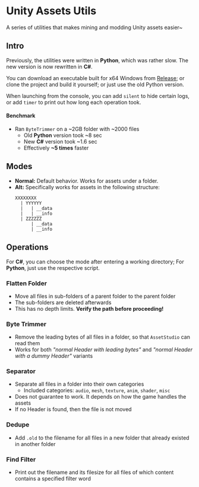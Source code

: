 # Unity Assets Utils
A series of utilities that makes mining and modding Unity assets easier~

## Intro
Previously, the utilities were written in **Python**, which was rather slow.
The new version is now rewritten in **C#**.

You can download an executable built for x64 Windows from [Release](https://github.com/Haoming02/Unity-Assets-Utils/releases); 
or clone the project and build it yourself; or just use the old Python version.

When launching from the console, you can add `silent` to hide certain logs, or add `timer` to print out how long each operation took.

#### Benchmark
- Ran `ByteTrimmer` on a ~2GB folder with ~2000 files
  - Old **Python** version took ~8 sec
  - New **C#** version took ~1.6 sec
  - Effectively **~5 times** faster

## Modes
- **Normal:** Default behavior. Works for assets under a folder.
- **Alt:** Specifically works for assets in the following structure:
    ```
    XXXXXXXX
      | YYYYYY
      |   | __data
      |   | __info
      | ZZZZZZ
          | __data
          | __info
    ```

## Operations
For **C#**, you can choose the mode after entering a working directory; For **Python**, just use the respective script.

### Flatten Folder
- Move all files in sub-folders of a parent folder to the parent folder
- The sub-folders are deleted afterwards
- This has no depth limits. **Verify the path before proceeding!**

### Byte Trimmer
- Remove the leading bytes of all files in a folder, so that `AssetStudio` can read them
- Works for both *"normal Header with leading bytes"* and *"normal Header with a dummy Header"* variants

### Separator
- Separate all files in a folder into their own categories
  - Included categories: `audio`, `mesh`, `texture`, `anim`, `shader`, `misc`
- Does not guarantee to work. It depends on how the game handles the assets
- If no Header is found, then the file is not moved

### Dedupe
- Add `.old` to the filename for all files in a new folder that already existed in another folder

### Find Filter
- Print out the filename and its filesize for all files of which content contains a specified filter word